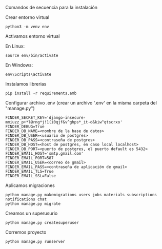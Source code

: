 Comandos de secuencia para la instalación

Crear entorno virtual

    python3 -m venv env
    
Activamos entorno virtual

En Linux:

    source env/bin/activate
    
En Windows:

    env\Scripts\activate

Instalamos librerias

    pip install -r requirements.amb

Configurar archivo .env (crear un archivo '.env' en la misma carpeta del "manage.py")

    FINDER_SECRET_KEY='django-insecure-mmiuzz_p+*l@rng*j!1(i0qjf&v^ghps*_it-d&kiw^qtscrxo'
    FINDER_DEBUG=True
    FINDER_DB_NAME=<nombre de la base de datos>
    FINDER_DB_USER=<usuario de postgres>
    FINDER_DB_PASS=<contraseña de postgres>
    FINDER_DB_HOST=<host de postgres, en caso local localhost>
    FINDER_DB_PORT=<puerto de postgres, el puerto default es 5432>
    FINDER_EMAIL_HOST='smtp.gmail.com'
    FINDER_EMAIL_PORT=587
    FINDER_EMAIL_USER=<correo de gmail>
    FINDER_EMAIL_PASS=<contraseña de aplicación de gmail>
    FINDER_EMAIL_TLS=True
    FINDER_EMAIL_SSL=False

Aplicamos migraciones

    python manage.py makemigrations users jobs materials subscriptions notifications chat
    python manage.py migrate

Creamos un superusurio

    python manage.py createsuperuser

Corremos proyecto 
    
    python manage.py runserver	
